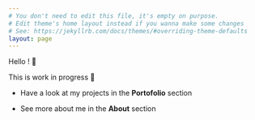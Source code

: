 ```yaml
---
# You don't need to edit this file, it's empty on purpose.
# Edit theme's home layout instead if you wanna make some changes
# See: https://jekyllrb.com/docs/themes/#overriding-theme-defaults
layout: page
---
```


Hello ! :wave:

This is work in progress  :construction_worker:
* Have a look at my projects in the **Portofolio** section

* See more about me in the **About** section

<br>


